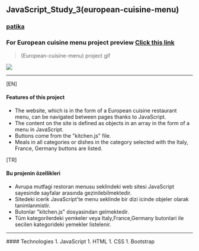 ## JavaScript_Study_3(european-cuisine-menu)
### [patika](https://academy.patika.dev/tr/profile)
### For European cuisine menu project preview [Click  this link](https://kaderergin.github.io/JavaScript/Javascript_Study_3/) 

> (European-cuisine-menu) project gif

<img src="img/european_menu.gif"  >
<hr>
[EN] <br>

#### Features of this project
* The website, which is in the form of a European cuisine restaurant menu, can be navigated between pages thanks to JavaScript.
* The content on the site is defined as objects in an array in the form of a menu in JavaScript.
* Buttons come from the "kitchen.js" file.
* Meals in all categories or dishes in the category selected with the Italy, France, Germany buttons are listed.

[TR] <br>
#### Bu projenin özellikleri
* Avrupa mutfagi restoran menusu seklindeki web sitesi JavaScript sayesinde sayfalar arasında gezinilebilmektedir.
* Sitedeki icerik JavaScript'te menu seklinde bir dizi icinde objeler olarak tanimlanmistir.
* Butonlar "kitchen.js" dosyasindan gelmektedir.
* Tüm kategorilerdeki yemkeler veya Italy,France,Germany butonlari ile secilen kategorideki yemekler listelenir. 
<hr>
#### Technologies
1. JavaScript
1. HTML
1. CSS
1. Bootstrap
